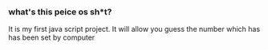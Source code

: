 ### what's this peice os sh*t?
It is my first java script project. It will allow you guess the number which has has been set by computer 

